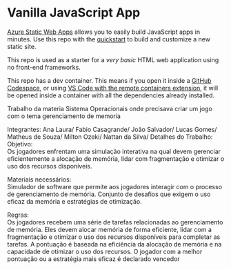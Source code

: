 # Vanilla JavaScript App

[Azure Static Web Apps](https://docs.microsoft.com/azure/static-web-apps/overview) allows you to easily build JavaScript apps in minutes. Use this repo with the [quickstart](https://docs.microsoft.com/azure/static-web-apps/getting-started?tabs=vanilla-javascript) to build and customize a new static site.

This repo is used as a starter for a _very basic_ HTML web application using no front-end frameworks.

This repo has a dev container. This means if you open it inside a [GitHub Codespace](https://github.com/features/codespaces), or using [VS Code with the remote containers extension](https://code.visualstudio.com/docs/remote/containers), it will be opened inside a container with all the dependencies already installed.

Trabalho da materia Sistema Operacionais onde precisava criar um jogo com o tema gerenciamento de memoria

Integrantes:
Ana Laura/ 
Fabio Casagrande/ 
João Salvador/ 
Lucas Gomes/ 
Matheus de Souza/ 
Milton Ozeki/ 
Nattan da Silva/ 
Detalhes do Trabalho:  
Objetivo:  
Os jogadores enfrentam uma simulação interativa na qual devem gerenciar eficientemente a alocação de 
memória, lidar com fragmentação e otimizar o uso dos recursos disponíveis.

Materiais necessários:  
Simulador de software que permite aos jogadores interagir com o processo de gerenciamento de memória.
Conjunto de desafios que exigem o uso eficaz da memória e estratégias de otimização.

Regras:  
Os jogadores recebem uma série de tarefas relacionadas ao gerenciamento de memória.
Eles devem alocar memória de forma eficiente, lidar com a fragmentação e otimizar o uso dos recursos disponíveis 
para completar as tarefas.
A pontuação é baseada na eficiência da alocação de memória e na capacidade de otimizar o uso dos recursos.
O jogador com a melhor pontuação ou a estratégia mais eficaz é declarado vencedor
